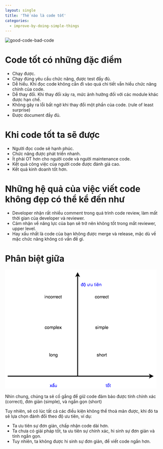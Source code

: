 ```yaml
---
layout: single
title: 'Thế nào là code tốt'
categories:
  - improve-by-doing-simple-things
---
```


![good-code-bad-code](https://i.stack.imgur.com/eTZvW.jpg)

# Code tốt có những đặc điểm

- Chạy được.
- Chạy đúng yêu cầu chức năng, được test đầy đủ.
- Dễ hiểu. Khi đọc code không cần đi vào quá chi tiết vẫn hiểu chức năng chính của code.
- Dễ thay đổi. Khi thay đổi xảy ra, mức ảnh hưởng đối với các module khác được hạn chế.
- Không gây ra lỗi bất ngờ khi thay đổi một phần của code. (rule of least surprise)
- Được document đầy đủ.

# Khi code tốt ta sẽ được

- Người đọc code sẽ hạnh phúc.
- Chức năng được phát triển nhanh.
- Ít phải OT hơn cho người code và người maintenance code.
- Kết quả công việc của người code được đánh giá cao.
- Kết quả kinh doanh tốt hơn.

# Những hệ quả của việc viết code không đẹp có thể kể đến như

- Developer nhận rất nhiều comment trong quá trình code review, làm mất thời gian của developer và reviewer.
- Cảm nhận về năng lực của bạn sẽ trở nên không tốt trong mắt reviewer, upper level.
- Hay xấu nhất là code của bạn không được merge và release, mặc dù về mặc chức năng không có vấn đề gì.

# Phân biệt giữa

![code tốt - code xấu](/assets/ibst-good-code-bad-code.png)

Nhìn chung, chúng ta sẽ cố gắng để giữ code đảm bảo được tính chính xác (correct), đơn giản (simple), và ngắn gọn (short)

Tuy nhiên, sẽ có lúc tất cả các điều kiện không thể thoả mãn được, khi đó ta sẽ lựa chọn đánh đổi theo độ ưu tiên, ví dụ:

- Ta ưu tiên sự đơn giản, chấp nhận code dài hơn.
- Ta chưa có giải pháp tốt, ta ưu tiên sự chính xác, hi sinh sự đơn giản và tính ngắn gọn.
- Tuy nhiên, ta không được hi sinh sự đơn giản, để viết code ngắn hơn.
